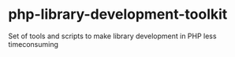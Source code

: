 # php-library-development-toolkit
Set of tools and scripts to make library development in PHP less timeconsuming 
